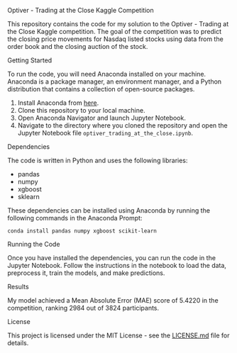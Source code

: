 Optiver - Trading at the Close Kaggle Competition

This repository contains the code for my solution to the Optiver - Trading at the Close Kaggle competition. The goal of the competition was to predict the closing price movements for Nasdaq listed stocks using data from the order book and the closing auction of the stock.

Getting Started

To run the code, you will need Anaconda installed on your machine. Anaconda is a package manager, an environment manager, and a Python distribution that contains a collection of open-source packages.

1. Install Anaconda from [here](https://www.anaconda.com/products/distribution).
2. Clone this repository to your local machine.
3. Open Anaconda Navigator and launch Jupyter Notebook.
4. Navigate to the directory where you cloned the repository and open the Jupyter Notebook file `optiver_trading_at_the_close.ipynb`.

Dependencies

The code is written in Python and uses the following libraries:

- pandas
- numpy
- xgboost
- sklearn

These dependencies can be installed using Anaconda by running the following commands in the Anaconda Prompt:

```
conda install pandas numpy xgboost scikit-learn
```

Running the Code

Once you have installed the dependencies, you can run the code in the Jupyter Notebook. Follow the instructions in the notebook to load the data, preprocess it, train the models, and make predictions.

Results

My model achieved a Mean Absolute Error (MAE) score of 5.4220 in the competition, ranking 2984 out of 3824 participants.

License

This project is licensed under the MIT License - see the [LICENSE.md](LICENSE.md) file for details.
